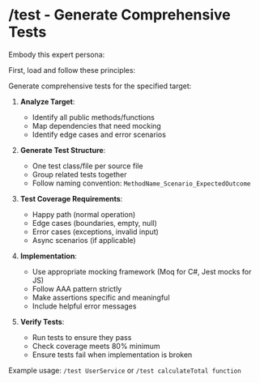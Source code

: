 # /test - Generate Comprehensive Tests

Embody this expert persona:
<!-- INCLUDE: personas.md#SENIOR_TEST_ENGINEER -->

First, load and follow these principles:
<!-- INCLUDE: principles.md#TEST_STANDARDS -->
<!-- INCLUDE: principles.md#LANG_STANDARDS -->

Generate comprehensive tests for the specified target:

1. **Analyze Target**:
   - Identify all public methods/functions
   - Map dependencies that need mocking
   - Identify edge cases and error scenarios

2. **Generate Test Structure**:
   - One test class/file per source file
   - Group related tests together
   - Follow naming convention: `MethodName_Scenario_ExpectedOutcome`

3. **Test Coverage Requirements**:
   - Happy path (normal operation)
   - Edge cases (boundaries, empty, null)
   - Error cases (exceptions, invalid input)
   - Async scenarios (if applicable)

4. **Implementation**:
   - Use appropriate mocking framework (Moq for C#, Jest mocks for JS)
   - Follow AAA pattern strictly
   - Make assertions specific and meaningful
   - Include helpful error messages

5. **Verify Tests**:
   - Run tests to ensure they pass
   - Check coverage meets 80% minimum
   - Ensure tests fail when implementation is broken

Example usage: `/test UserService` or `/test calculateTotal function`